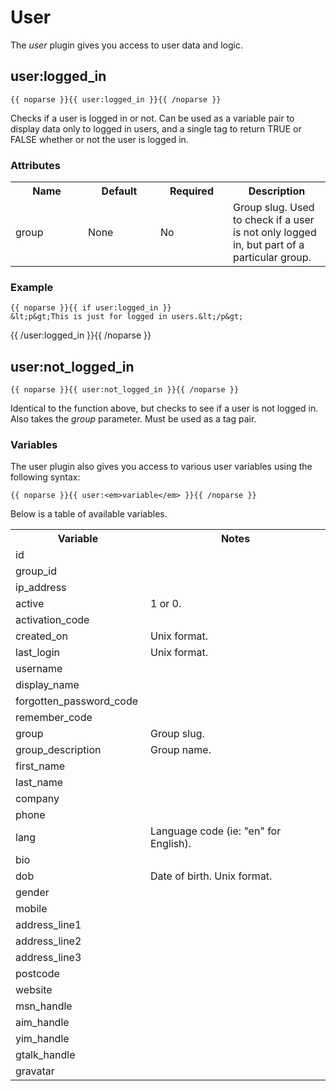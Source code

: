 # User

The <em>user</em> plugin gives you access to user data and logic.

## user:logged_in

	{{ noparse }}{{ user:logged_in }}{{ /noparse }}

Checks if a user is logged in or not. Can be used as a variable pair to display data only to logged in users, and a single tag to return TRUE or FALSE whether or not the user is logged in.

### Attributes

<table cellpadding="0" cellspacing="0">
	<tbody>
		<tr>
			<th>
				Name</th>
			<th>
				Default</th>
			<th>
				Required</th>
			<th>
				Description</th>
		</tr>
		<tr>
			<td width="100">
				group</td>
			<td width="100">
				None</td>
			<td width="100">
				No</td>
			<td>
				Group slug. Used to check if a user is not only logged in, but part of a particular group.</td>
		</tr>
	</tbody>
</table>

### Example

	{{ noparse }}{{ if user:logged_in }}
	&lt;p&gt;This is just for logged in users.&lt;/p&gt;
{{ /user:logged_in }}{{ /noparse }}

## user:not\_logged\_in

	{{ noparse }}{{ user:not_logged_in }}{{ /noparse }}

Identical to the function above, but checks to see if a user is not logged in. Also takes the <em>group</em> parameter. Must be used as a tag pair.</p>

### Variables

The user plugin also gives you access to various user variables using the following syntax:

	{{ noparse }}{{ user:<em>variable</em> }}{{ /noparse }}
<p>
	Below is a table of available variables.</p>
<table cellpadding="0" cellspacing="0">
	<tbody>
		<tr>
			<th>
				Variable</th>
			<th>
				Notes</th>
		</tr>
		<tr>
			<td width="200">
				id</td>
			<td>
				&nbsp;</td>
		</tr>
		<tr>
			<td width="200">
				group_id</td>
			<td>
				&nbsp;</td>
		</tr>
		<tr>
			<td width="200">
				ip_address</td>
			<td>
				&nbsp;</td>
		</tr>
		<tr>
			<td width="200">
				active</td>
			<td>
				1 or 0.</td>
		</tr>
		<tr>
			<td width="200">
				activation_code</td>
			<td>
				&nbsp;</td>
		</tr>
		<tr>
			<td width="200">
				created_on</td>
			<td>
				Unix format.</td>
		</tr>
		<tr>
			<td width="200">
				last_login</td>
			<td>
				Unix format.</td>
		</tr>
		<tr>
			<td width="200">
				username</td>
			<td>
				&nbsp;</td>
		</tr>
		<tr>
			<td width="200">
				display_name</td>
			<td>
				&nbsp;</td>
		</tr>
		<tr>
			<td width="200">
				forgotten_password_code</td>
			<td>
				&nbsp;</td>
		</tr>
		<tr>
			<td width="200">
				remember_code</td>
			<td>
				&nbsp;</td>
		</tr>
		<tr>
			<td width="200">
				group</td>
			<td>
				Group slug.</td>
		</tr>
		<tr>
			<td width="200">
				group_description</td>
			<td>
				Group name.</td>
		</tr>
		<tr>
			<td width="200">
				first_name</td>
			<td>
				&nbsp;</td>
		</tr>
		<tr>
			<td width="200">
				last_name</td>
			<td>
				&nbsp;</td>
		</tr>
		<tr>
			<td width="200">
				company</td>
			<td>
				&nbsp;</td>
		</tr>
		<tr>
			<td width="200">
				phone</td>
			<td>
				&nbsp;</td>
		</tr>
		<tr>
			<td width="200">
				lang</td>
			<td>
				Language code (ie: &quot;en&quot; for English).</td>
		</tr>
		<tr>
			<td width="200">
				bio</td>
			<td>
				&nbsp;</td>
		</tr>
		<tr>
			<td width="200">
				dob</td>
			<td>
				Date of birth. Unix format.</td>
		</tr>
		<tr>
			<td width="200">
				gender</td>
			<td>
				&nbsp;</td>
		</tr>
		<tr>
			<td width="200">
				mobile</td>
			<td>
				&nbsp;</td>
		</tr>
		<tr>
			<td width="200">
				address_line1</td>
			<td>
				&nbsp;</td>
		</tr>
		<tr>
			<td width="200">
				address_line2</td>
			<td>
				&nbsp;</td>
		</tr>
		<tr>
			<td width="200">
				address_line3</td>
			<td>
				&nbsp;</td>
		</tr>
		<tr>
			<td width="200">
				postcode</td>
			<td>
				&nbsp;</td>
		</tr>
		<tr>
			<td width="200">
				website</td>
			<td>
				&nbsp;</td>
		</tr>
		<tr>
			<td width="200">
				msn_handle</td>
			<td>
				&nbsp;</td>
		</tr>
		<tr>
			<td width="200">
				aim_handle</td>
			<td>
				&nbsp;</td>
		</tr>
		<tr>
			<td width="200">
				yim_handle</td>
			<td>
				&nbsp;</td>
		</tr>
		<tr>
			<td width="200">
				gtalk_handle</td>
			<td>
				&nbsp;</td>
		</tr>
		<tr>
			<td width="200">
				gravatar</td>
			<td>
				&nbsp;</td>
		</tr>
	</tbody>
</table>